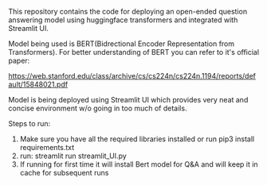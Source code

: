 This repository contains the code for deploying an open-ended question answering model using huggingface transformers and integrated with Streamlit UI.

Model being used is BERT(Bidrectional Encoder Representation from Transformers). For better understanding of BERT you can refer to it's official paper:

https://web.stanford.edu/class/archive/cs/cs224n/cs224n.1194/reports/default/15848021.pdf

Model is being deployed using Streamlit UI which provides very neat and concise environment w/o going in too much of details.

Steps to run:

1. Make sure you have all the required libraries installed or run pip3 install requirements.txt
2. run: streamlit run streamlit_UI.py
3. If running for first time it will install Bert model for Q&A and will keep it in cache for subsequent runs
